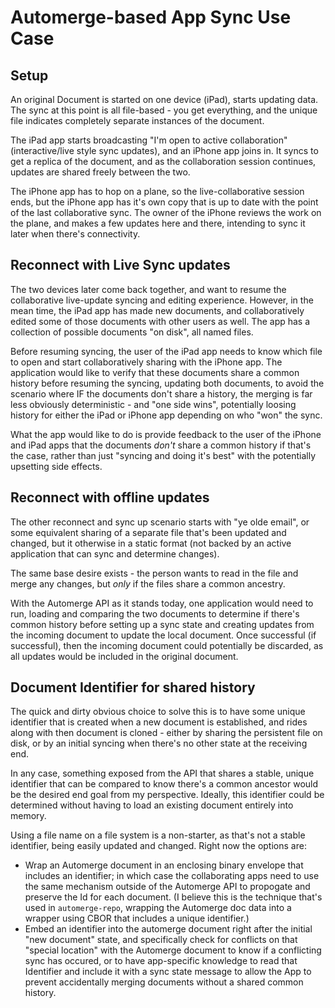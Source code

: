 # Automerge-based App Sync Use Case

## Setup

An original Document is started on one device (iPad), starts updating data.
The sync at this point is all file-based - you get everything, and the unique file indicates completely separate instances of the document.

The iPad app starts broadcasting "I'm open to active collaboration" (interactive/live style sync updates), and an iPhone app joins in.
It syncs to get a replica of the document, and as the collaboration session continues, updates are shared freely between the two.

The iPhone app has to hop on a plane, so the live-collaborative session ends, but the iPhone app has it's own copy that is up to date with the point of the last collaborative sync.
The owner of the iPhone reviews the work on the plane, and makes a few updates here and there, intending to sync it later when there's connectivity.

## Reconnect with Live Sync updates

The two devices later come back together, and want to resume the collaborative live-update syncing and editing experience.
However, in the mean time, the iPad app has made new documents, and collaboratively edited some of those documents with other users as well.
The app has a collection of possible documents "on disk", all named files.

Before resuming syncing, the user of the iPad app needs to know which file to open and start collaboratively sharing with the iPhone app.
The application would like to verify that these documents share a common history before resuming the syncing, updating both documents, to avoid the scenario where IF the documents don't share a history, the merging is far less obviously deterministic - and "one side wins", potentially loosing history for either the iPad or iPhone app depending on who "won" the sync.

What the app would like to do is provide feedback to the user of the iPhone and iPad apps that the documents _don't_ share a common history if that's the case, rather than just "syncing and doing it's best" with the potentially upsetting side effects.

## Reconnect with offline updates

The other reconnect and sync up scenario starts with "ye olde email", or some equivalent sharing of a separate file that's been updated and changed, but it otherwise in a static format (not backed by an active application that can sync and determine changes).

The same base desire exists - the person wants to read in the file and merge any changes, but _only_ if the files share a common ancestry.

With the Automerge API as it stands today, one application would need to run, loading and comparing the two documents to determine if there's common history before setting up a sync state and creating updates from the incoming document to update the local document.
Once successful (if successful), then the incoming document could potentially be discarded, as all updates would be included in the original document.

## Document Identifier for shared history

The quick and dirty obvious choice to solve this is to have some unique identifier that is created when a new document is established, and rides along with then document is cloned - either by sharing the persistent file on disk, or by an initial syncing when there's no other state at the receiving end.

In any case, something exposed from the API that shares a stable, unique identifier that can be compared to know there's a common ancestor would be the desired end goal from my perspective. Ideally, this identifier could be determined without having to load an existing document entirely into memory. 

Using a file name on a file system is a non-starter, as that's not a stable identifier, being easily updated and changed.
Right now the options are:

- Wrap an Automerge document in an enclosing binary envelope that includes an identifier; in which case the collaborating apps need to use the same mechanism outside of the Automerge API to propogate and preserve the Id for each document. (I believe this is the technique that's used in `automerge-repo`, wrapping the Automerge doc data into a wrapper using CBOR that includes a unique identifier.)
- Embed an identifier into the automerge document right after the initial "new document" state, and specifically check for conflicts on
that "special location" with the Automerge document to know if a conflicting sync has occured, or to have app-specific knowledge to read that Identifier and include it with a sync state message to allow the App to prevent accidentally merging documents without a shared common history.

